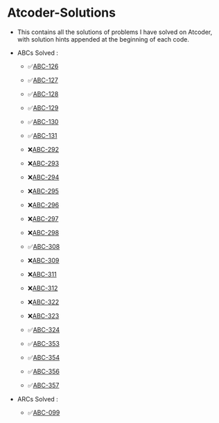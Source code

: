 # Atcoder-Solutions

* This contains all the solutions of problems I have solved on Atcoder, with solution hints appended at the beginning of each code.
* ABCs Solved :
  - ✅[ABC-126](https://atcoder.jp/contests/abc126)
  - ✅[ABC-127](https://atcoder.jp/contests/abc127)
  - ✅[ABC-128](https://atcoder.jp/contests/abc128)
  - ✅[ABC-129](https://atcoder.jp/contests/abc129)
  - ✅[ABC-130](https://atcoder.jp/contests/abc130)
  - ✅[ABC-131](https://atcoder.jp/contests/abc131)

  - ❌[ABC-292](https://atcoder.jp/contests/abc292)
  - ❌[ABC-293](https://atcoder.jp/contests/abc293)
  - ❌[ABC-294](https://atcoder.jp/contests/abc294)
  - ❌[ABC-295](https://atcoder.jp/contests/abc295)
  - ❌[ABC-296](https://atcoder.jp/contests/abc296)
  - ❌[ABC-297](https://atcoder.jp/contests/abc297)
  - ❌[ABC-298](https://atcoder.jp/contests/abc298)

  - ✅[ABC-308](https://atcoder.jp/contests/abc308)
  - ❌[ABC-309](https://atcoder.jp/contests/abc309)
  - ❌[ABC-311](https://atcoder.jp/contests/abc311)
  - ❌[ABC-312](https://atcoder.jp/contests/abc312)
  - ❌[ABC-322](https://atcoder.jp/contests/abc322)
  - ❌[ABC-323](https://atcoder.jp/contests/abc323)
  - ✅[ABC-324](https://atcoder.jp/contests/abc324)
  - ✅[ABC-353](https://atcoder.jp/contests/abc353) 
  - ✅[ABC-354](https://atcoder.jp/contests/abc354) 
  - ✅[ABC-356](https://atcoder.jp/contests/abc356) 
  - ✅[ABC-357](https://atcoder.jp/contests/abc357) 

* ARCs Solved :
  - ✅[ABC-099](https://atcoder.jp/contests/abc099)
